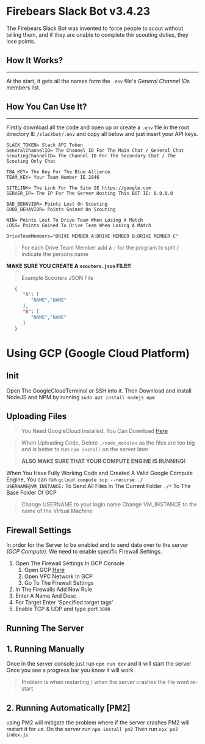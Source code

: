 # **Firebears Slack Bot v3.4.23**

The Firebears Slack Bot was invented to force people to scout without telling them, and if they are unable to complete thir scouting duties, they lose points.

## **How It Works?**
-----
At the start, it gets all the names form the `.env` file's *General Channel ID*s members list.

## **How You Can Use It?**
-----
Firstly download all the code and open up or create a `.env` file in the root directory IE `/slackbot/.env` and copy all below and just insert your API keys.

``` .env
SLACK_TOKEN= Slack API Token
GeneralChannelID= The Channel ID For The Main Chat / General Chat
ScoutingChannelID= The Channel ID For The Secondary Chat / The Scouting Only Chat

TBA_KEY= The Key For The Blue Allience
TEAM_KEY= Your Team Number IE 2846

SITELINK= The Link For The Site IE https://google.com
SERVER_IP= The IP For The Server Hosting This BOT IE: 0.0.0.0

BAD_BEHAVIOR= Points Lost On Scouting
GOOD_BEHAVIOR= Points Gained On Scouting

WIN= Points Lost To Drive Team When Losing A Match
LOSS= Points Gained To Drive Team When Losing A Match 

DriveTeamMembers="DRIVE MEMBER A:DRIVE MEMBER B:DRIVE MEMBER C"
```
> For each Drive Team Member add a `:` for the program to split / indicate the persons name

**MAKE SURE YOU CREATE A `scouters.json` FILE!!**
> Example Scouters JSON File
``` json
   {
      "A": [
         "NAME","NAME"
      ],
      "B": [
         "NAME","NAME"
      ]
   }
```

# **Using GCP (Google Cloud Platform)**
## Init
Open The GoogleCloudTerminal or SSH into it.
Then Download and install NodeJS and NPM by running
`sudo apt install nodejs npm`

## Uploading Files
> You Need GoogleCloud Installed. You Can Download [Here](https://cloud.google.com/sdk/docs/install)

> When Uploading Code, Delete `./node_modules` as the files are too big and is better to run
> `npm install` on the server later

> **ALSO MAKE SURE THAT YOUR COMPUTE ENGINE IS RUNNING!**

When You Have Fully Working Code and Created A Valid Google Compute Engine, You can run
`gcloud compute scp --recurse ./ USERNAME@VM_INSTANCE:`
To Send All Files In The Current Folder `./*` To The Base Folder Of GCP
> Change USERNAME to your login name
> Change VM_INSTANCE to the name of the Virtual Machine 

## Firewall Settings
In order for the Server to be enabled and to send data over to the server *(GCP Compute)*. We need to enable specific Firewall Settings.
1. Open The Firewall Settings In GCP Console
   1. Open GCP [Here](https://console.cloud.google.com/networking/firewalls)
   2. Open VPC Network In GCP
   3. Go To The Firewall Settings
2. In The Firewalls Add New Rule
3. Enter A Name And Desc
4. For Target Enter 'Specified target tags'
5. Enable TCP & UDP and type port `3000`

## Running The Server
## 1. Running Manually
Once in the server console just run `npm run dev` and it will start the server
Once you see a progress bar you know it will work
> Problem is when restarting / when the server crashes the file wont re-start
## 2. Running Automatically [PM2]
using PM2 will mitigate the problem where if the server crashes
PM2 will restart it for us.
On the server run `npm install pm2`
Then run `npx pm2 index.js`